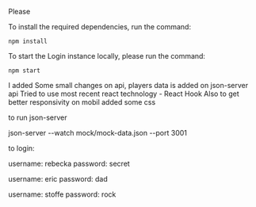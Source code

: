 Please

To install the required dependencies, run the command:

```
npm install
```

To start the Login instance locally, please run the command:

```
npm start
```

I added Some small changes on api, players data is added on json-server api
Tried to use most recent react technology - React Hook
Also to get better responsivity on mobil added some css

to run json-server

json-server --watch mock/mock-data.json --port 3001



to login:

username: rebecka
password: secret

username: eric
password: dad

username: stoffe
password: rock

